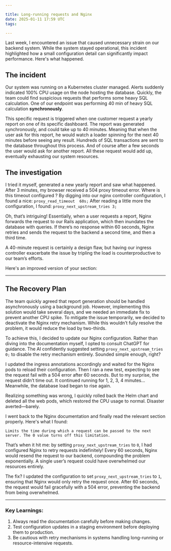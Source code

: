 ```yaml
---

title: Long-running requests and Nginx 
date: 2025-01-11 17:59 UTC
tags: 

---
```


Last week, I encountered an issue that caused unnecessary strain on our backend system. 
While the system stayed operational, this incident highlighted how a small configuration detail can significantly impact performance. 
Here's what happened.


## The incident

Our system was running on a Kubernetes cluster managed. Alerts suddenly indicated 100% CPU usage on the node hosting the database.
Quickly, the team could find suspicious requests that performs some heavy SQL calculation. 
One of our endpoint was performing 40 min of heavy SQL calculation **synchronously**.


This specific request is triggered when one customer request a yearly report on one of its specific dashboard.
The report was generated synchronously, and could take up to 40 minutes. 
Meaning that when the user ask for this report, he would watch a loader spinning for the next 40 minutes before seeing any result.
Hundreds of SQL transactions are sent to the database throughout this process. 
And of course after a few seconds the user would ask for another report. All these request would add up, eventually exhausting our system resources.

## The investigation

I tried it myself, generated a new yearly report and saw what happened. After 3 minutes, my browser received a 504 proxy timeout error.
Where is this timeout configured ? By digging into our nginx controller configuration, I found a nice: `proxy_read_timeout  60s;`
After reading a little more the configuration, I found: `proxy_next_upstream_tries 3;`

Oh, that’s intriguing! Essentially, when a user requests a report, Nginx forwards the request to our Rails application, 
which then inundates the database with queries. 
If there’s no response within 60 seconds, Nginx retries and sends the request to the backend a second time, and then a third time.

A 40-minute request is certainly a design flaw, but having our ingress controller exacerbate the issue by tripling the load is counterproductive to our team’s efforts.


Here's an improved version of your section:

---

## The Recovery Plan

The team quickly agreed that report generation should be handled asynchronously using a background job. 
However, implementing this solution would take several days, and we needed an immediate fix to prevent another CPU spike. 
To mitigate the issue temporarily, we decided to deactivate the Nginx retry mechanism. 
While this wouldn’t fully resolve the problem, it would reduce the load by two-thirds.

To achieve this, I decided to update our Nginx configuration. 
Rather than diving into the documentation myself, I opted to consult ChatGPT for guidance. 
The AI confidently suggested setting `proxy_next_upstream_tries 0;` to disable the retry mechanism entirely. 
Sounded simple enough, right?

I updated the ingress annotations accordingly and waited for the Nginx pods to reload their configuration. 
Then I ran a new test, expecting to see the request fail with a 504 error after 60 seconds. 
But to my surprise, the request didn’t time out. It continued running for 1, 2, 3, 4 minutes... 
Meanwhile, the database load began to rise again.

Realizing something was wrong, I quickly rolled back the Helm chart and deleted all the web pods, which restored the CPU usage to normal. 
Disaster averted—barely.

I went back to the Nginx documentation and finally read the relevant section properly. Here's what I found:

```
Limits the time during which a request can be passed to the next server. The 0 value turns off this limitation.
```

That’s when it hit me: by setting `proxy_next_upstream_tries` to `0`, I had configured Nginx to retry requests indefinitely! 
Every 60 seconds, Nginx would resend the request to our backend, compounding the problem exponentially. 
A single user’s request could have overwhelmed our resources entirely.

The fix? I updated the configuration to set `proxy_next_upstream_tries` to `1`, ensuring that Nginx would only retry the request once. 
After 60 seconds, the request would fail gracefully with a 504 error, preventing the backend from being overwhelmed.

---

### Key Learnings:

1. Always read the documentation carefully before making changes.
2. Test configuration updates in a staging environment before deploying them to production.
3. Be cautious with retry mechanisms in systems handling long-running or resource-intensive requests.


